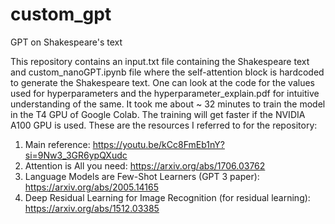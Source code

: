 # custom_gpt
GPT on Shakespeare's text 

This repository contains an input.txt file containing the Shakespeare text and custom_nanoGPT.ipynb file where the self-attention block is hardcoded to generate the Shakespeare text. One can look at the code for the values used for hyperparameters and the hyperparameter_explain.pdf for intuitive understanding of the same. It took me about ~ 32 minutes to train the model in the T4 GPU of Google Colab. The training will get faster if the NVIDIA A100 GPU is used. These are the resources I referred to for the repository:
1) Main reference: https://youtu.be/kCc8FmEb1nY?si=9Nw3_3GR6ypQXudc
2) Attention is All you need: https://arxiv.org/abs/1706.03762
3) Language Models are Few-Shot Learners (GPT 3 paper): https://arxiv.org/abs/2005.14165
4) Deep Residual Learning for Image Recognition (for residual learning): https://arxiv.org/abs/1512.03385
